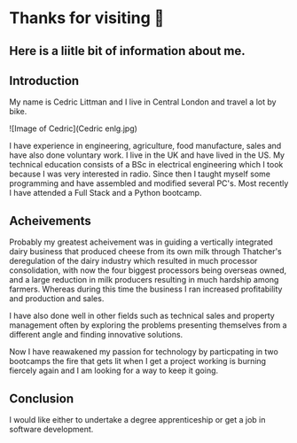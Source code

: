 # Thanks for visiting 👋
## Here is a liitle bit of information about me.

## Introduction
My name is Cedric Littman and I live in Central London and travel a lot by bike.

![Image of Cedric](Cedric enlg.jpg)


I have experience in engineering, agriculture, food manufacture, sales and have also done voluntary work. I live in the UK and have lived in the US. My technical education consists of a BSc in electrical engineering which I took because I was very interested in radio. Since then I taught myself some programming and have assembled and modified several PC's. Most recently I have attended a Full Stack and a Python bootcamp.

## Acheivements
Probably my greatest acheivement was in guiding a vertically integrated dairy business that produced cheese from its own milk through Thatcher's deregulation of the dairy industry which resulted in much processor consolidation, with now the four biggest processors being overseas owned, and a large reduction in milk producers resulting in much hardship among farmers. Whereas during this time the business I ran increased profitability and production and sales.

I have also done well in other fields such as technical sales and property management often by exploring the problems presenting themselves from a different angle and finding innovative solutions.

Now I have reawakened my passion for technology by particpating in two bootcamps the fire that gets lit when I get a project working is burning fiercely again and I am looking for a way to keep it going.

## Conclusion
I would like either to undertake a degree apprenticeship or get a job in software development.
<!--
**CedricLittman/CedricLittman** is a ✨ _special_ ✨ repository because its `README.md` (this file) appears on your GitHub profile.

Here are some ideas to get you started:

- 🔭 I’m currently working on ...
- 🌱 I’m currently learning ...
- 👯 I’m looking to collaborate on ...
- 🤔 I’m looking for help with ...
- 💬 Ask me about ...
- 📫 How to reach me: ...
- 😄 Pronouns: ...
- ⚡ Fun fact: ...
-->
